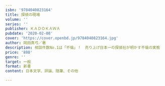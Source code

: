 ```yaml
---
isbn: '9784040823164'
title: 探偵の現場
volume: ''
series: ''
publisher: ＫＡＤＯＫＡＷＡ
pubdate: '2020-02-08'
cover: 'https://cover.openbd.jp/9784040823164.jpg'
author: 岡田真弓／著
description: 相談件数No.1は「不倫」！　売り上げ日本一の探偵社が明かす不倫の実態
price: '880'
genre: ''
target: 一般
format: 新書
content: 日本文学、評論、随筆、その他

---
```

